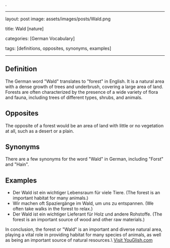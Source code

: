 .

---

layout: post
image: assets/images/posts/Wald.png

title: Wald [nature]

categories: [German Vocabulary]

tags: [definitions, opposites, synonyms, examples]

---

## Definition

The German word "Wald" translates to "forest" in English. It is a natural area with a dense growth of trees and underbrush, covering a large area of land. Forests are often characterized by the presence of a wide variety of flora and fauna, including trees of different types, shrubs, and animals.

## Opposites

The opposite of a forest would be an area of land with little or no vegetation at all, such as a desert or a plain. 

## Synonyms

There are a few synonyms for the word "Wald" in German, including "Forst" and "Hain". 

## Examples

- Der Wald ist ein wichtiger Lebensraum für viele Tiere. (The forest is an important habitat for many animals.)
- Wir machen oft Spaziergänge im Wald, um uns zu entspannen. (We often take walks in the forest to relax.)
- Der Wald ist ein wichtiger Lieferant für Holz und andere Rohstoffe. (The forest is an important source of wood and other raw materials.)

In conclusion, the forest or "Wald" is an important and diverse natural area, playing a vital role in providing habitat for many species of animals, as well as being an important source of natural resources.\ <a id="yg-widget-0" class="youglish-widget" data-query="Wald" data-lang="german" data-components="8412" data-auto-start="0" data-bkg-color="theme_light" data-title="How%20to%20pronounce%20Wald%20in%20German"  rel="nofollow" href="https://youglish.com">Visit YouGlish.com</a><script async src="https://youglish.com/public/emb/widget.js" charset="utf-8"></script>